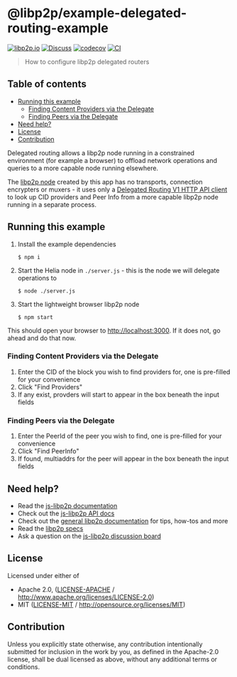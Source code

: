 # @libp2p/example-delegated-routing-example <!-- omit in toc -->

[![libp2p.io](https://img.shields.io/badge/project-libp2p-yellow.svg?style=flat-square)](http://libp2p.io/)
[![Discuss](https://img.shields.io/discourse/https/discuss.libp2p.io/posts.svg?style=flat-square)](https://discuss.libp2p.io)
[![codecov](https://img.shields.io/codecov/c/github/libp2p/js-libp2p-examples.svg?style=flat-square)](https://codecov.io/gh/libp2p/js-libp2p-examples)
[![CI](https://img.shields.io/github/actions/workflow/status/libp2p/js-libp2p-examples/ci.yml?branch=main\&style=flat-square)](https://github.com/libp2p/js-libp2p-examples/actions/workflows/ci.yml?query=branch%3Amain)

> How to configure libp2p delegated routers

## Table of contents <!-- omit in toc -->

- [Running this example](#running-this-example)
  - [Finding Content Providers via the Delegate](#finding-content-providers-via-the-delegate)
  - [Finding Peers via the Delegate](#finding-peers-via-the-delegate)
- [Need help?](#need-help)
- [License](#license)
- [Contribution](#contribution)

Delegated routing allows a libp2p node running in a constrained environment (for example a browser) to offload network operations and queries to a more capable node running elsewhere.

The [libp2p node](./src/libp2p.js) created by this app has no transports, connection encrypters or muxers - it uses only a [Delegated Routing V1 HTTP API client](https://specs.ipfs.tech/routing/http-routing-v1/) to look up CID providers and Peer Info from a more capable libp2p node running in a separate process.

## Running this example

1. Install the example dependencies
    ```console
    $ npm i
    ```
2. Start the Helia node in `./server.js` - this is the node we will delegate operations to
    ```console
    $ node ./server.js
    ```
3. Start the lightweight browser libp2p node
    ```console
    $ npm start
    ```

This should open your browser to <http://localhost:3000>. If it does not, go ahead and do that now.

### Finding Content Providers via the Delegate

1. Enter the CID of the block you wish to find providers for, one is pre-filled for your convenience
2. Click "Find Providers"
3. If any exist, provders will start to appear in the box beneath the input fields

### Finding Peers via the Delegate

1. Enter the PeerId of the peer you wish to find, one is pre-filled for your convenience
2. Click "Find PeerInfo"
3. If found, multiaddrs for the peer will appear in the box beneath the input fields

## Need help?

- Read the [js-libp2p documentation](https://github.com/libp2p/js-libp2p/tree/main/doc)
- Check out the [js-libp2p API docs](https://libp2p.github.io/js-libp2p/)
- Check out the [general libp2p documentation](https://docs.libp2p.io) for tips, how-tos and more
- Read the [libp2p specs](https://github.com/libp2p/specs)
- Ask a question on the [js-libp2p discussion board](https://github.com/libp2p/js-libp2p/discussions)

## License

Licensed under either of

- Apache 2.0, ([LICENSE-APACHE](LICENSE-APACHE) / <http://www.apache.org/licenses/LICENSE-2.0>)
- MIT ([LICENSE-MIT](LICENSE-MIT) / <http://opensource.org/licenses/MIT>)

## Contribution

Unless you explicitly state otherwise, any contribution intentionally submitted for inclusion in the work by you, as defined in the Apache-2.0 license, shall be dual licensed as above, without any additional terms or conditions.
